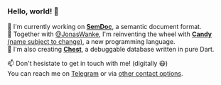 ### Hello, world! 👋

📄 I'm currently working on [**SemDoc**](https://github.com/marcelgarus/semdoc), a semantic document format.  
🍬 Together with [@JonasWanke](https://github.com/JonasWanke), I'm reinventing the wheel with [**Candy** (name subject to change)](https://github.com/candy-lang/candy), a new programming language.  
🌱 I'm also creating [**Chest**](https://github.com/marcelgarus/chest), a debuggable database written in pure Dart.  


📫 Don't hesistate to get in touch with me! (digitally 😷)  
You can reach me on [Telegram](https://t.me/marcelgarus) or via [other contact options](https://schreib.marcel.jetzt).

<!--
**marcelgarus/marcelgarus** is a ✨ _special_ ✨ repository because its `README.md` (this file) appears on your GitHub profile.

Here are some ideas to get you started:

- 🔭 I’m currently working on ...
- 🌱 I’m currently learning ...
- 👯 I’m looking to collaborate on ...
- 🤔 I’m looking for help with ...
- 💬 Ask me about ...
- 📫 How to reach me: ...
- 😄 Pronouns: ...
- ⚡ Fun fact: ...
-->
